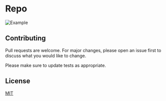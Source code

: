 # Repo

![Example](https://github.com/davidallen43217777/try0/actions/workflows/example.yml/badge.svg?branch=at237105)

## Contributing
Pull requests are welcome. For major changes, please open an issue first to discuss what you would like to change.

Please make sure to update tests as appropriate.

## License
[MIT](https://choosealicense.com/licenses/mit/)
